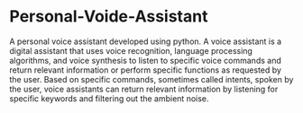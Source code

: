 # Personal-Voide-Assistant
A personal voice assistant developed using python.
A voice assistant is a digital assistant that uses voice recognition, language processing algorithms, and voice synthesis to listen to specific voice commands and return relevant information or perform specific functions as requested by the user. Based on specific commands, sometimes called intents, spoken by the user, voice assistants can return relevant information by listening for specific keywords and filtering out the ambient noise.
